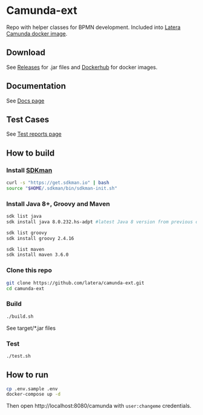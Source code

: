 # Camunda-ext

Repo with helper classes for BPMN development.
Included into [Latera Camunda docker image](https://hub.docker.com/r/latera/camunda).

## Download

See [Releases](https://github.com/latera/camunda-ext/releases) for .jar files and [Dockerhub](https://hub.docker.com/r/latera/camunda) for docker images.

## Documentation

See [Docs page](https://latera.github.io/camunda-ext/)

## Test Cases

See [Test reports page](ttps://latera.github.io/camunda-ext/test-reports)

## How to build

### Install [SDKman](https://sdkman.io/install)

```bash
curl -s "https://get.sdkman.io" | bash
source "$HOME/.sdkman/bin/sdkman-init.sh"
```

### Install Java 8+, Groovy and Maven

```bash
sdk list java
sdk install java 8.0.232.hs-adpt #latest Java 8 version from previous command

sdk list groovy
sdk install groovy 2.4.16

sdk list maven
sdk install maven 3.6.0
```

### Clone this repo

```bash
git clone https://github.com/latera/camunda-ext.git
cd camunda-ext
```

### Build

```bash
./build.sh
```

See target/*.jar files

### Test

```bash
./test.sh
```

## How to run

```bash
cp .env.sample .env
docker-compose up -d
```

Then open http://localhost:8080/camunda with `user:changeme` credentials.
